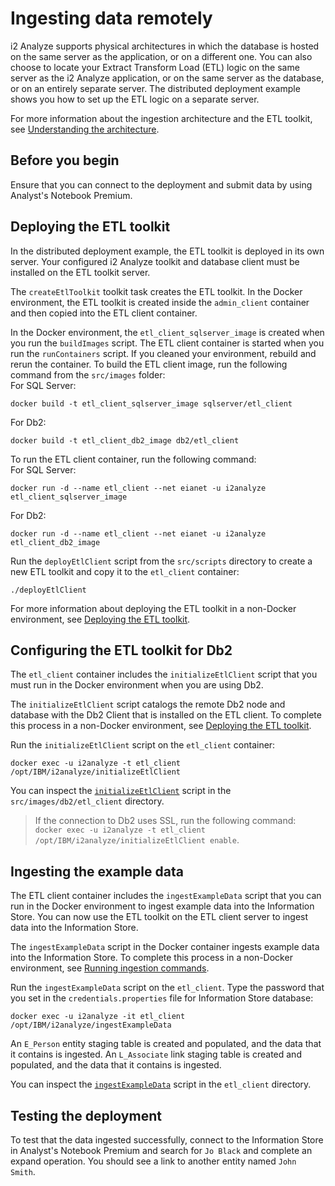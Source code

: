 # Ingesting data remotely
i2 Analyze supports physical architectures in which the database is hosted on the same server as the application, or on a different one. You can also choose to locate your Extract Transform Load (ETL) logic on the same server as the i2 Analyze application, or on the same server as the database, or on an entirely separate server.
The distributed deployment example shows you how to set up the ETL logic on a separate server.

For more information about the ingestion architecture and the ETL toolkit, see [Understanding the architecture](https://www.ibm.com/support/knowledgecenter/SSXVXZ/com.ibm.i2.iap.admin.ingestion.doc/architecture_and_ingestion.html).

## Before you begin
Ensure that you can connect to the deployment and submit data by using Analyst's Notebook Premium.

## Deploying the ETL toolkit
In the distributed deployment example, the ETL toolkit is deployed in its own server. Your configured i2 Analyze toolkit and database client must be installed on the ETL toolkit server.

The `createEtlToolkit` toolkit task creates the ETL toolkit. In the Docker environment, the ETL toolkit is created inside the `admin_client` container and then copied into the ETL client container.

In the Docker environment, the `etl_client_sqlserver_image` is created when you run the `buildImages` script. The ETL client container is started when you run the `runContainers` script. If you cleaned your environment, rebuild and rerun the container.
To build the ETL client image, run the following command from the `src/images` folder:  
For SQL Server:
```
docker build -t etl_client_sqlserver_image sqlserver/etl_client
```

For Db2:
```
docker build -t etl_client_db2_image db2/etl_client
```


To run the ETL client container, run the following command:  
For SQL Server:
```
docker run -d --name etl_client --net eianet -u i2analyze etl_client_sqlserver_image
```
For Db2:
```
docker run -d --name etl_client --net eianet -u i2analyze etl_client_db2_image
```

Run the `deployEtlClient` script from the `src/scripts` directory to create a new ETL toolkit and copy it to the `etl_client` container:
```
./deployEtlClient
```

For more information about deploying the ETL toolkit in a non-Docker environment, see [Deploying the ETL toolkit](https://www.ibm.com/support/knowledgecenter/SSXVXZ/com.ibm.i2.iap.admin.ingestion.doc/deploying_the_etl_toolkit.html).

## Configuring the ETL toolkit for Db2
The `etl_client` container includes the `initializeEtlClient` script that you must run in the Docker environment when you are using Db2.

The `initializeEtlClient` script catalogs the remote Db2 node and database with the Db2 Client that is installed on the ETL client. To complete this process in a non-Docker environment, see [Deploying the ETL toolkit](https://www.ibm.com/support/knowledgecenter/SSXVXZ/com.ibm.i2.iap.admin.ingestion.doc/deploying_the_etl_toolkit.html).

Run the `initializeEtlClient` script on the `etl_client` container:
```
docker exec -u i2analyze -t etl_client /opt/IBM/i2analyze/initializeEtlClient
```
You can inspect the [`initializeEtlClient`](../src/images/db2/etl_client/initializeEtlClient) script in the `src/images/db2/etl_client` directory.
>If the connection to Db2 uses SSL, run the following command:  
`docker exec -u i2analyze -t etl_client /opt/IBM/i2analyze/initializeEtlClient enable`.

## Ingesting the example data
The ETL client container includes the `ingestExampleData` script that you can run in the Docker environment to ingest example data into the Information Store.
You can now use the ETL toolkit on the ETL client server to ingest data into the Information Store.

The `ingestExampleData` script in the Docker container ingests example data into the Information Store. To complete this process in a non-Docker environment, see [Running ingestion commands](https://www.ibm.com/support/knowledgecenter/SSXVXZ/com.ibm.i2.iap.admin.ingestion.doc/running_ingestion_commands.html).

Run the `ingestExampleData` script on the `etl_client`. Type the password that you set in the `credentials.properties` file for Information Store database:
```
docker exec -u i2analyze -it etl_client /opt/IBM/i2analyze/ingestExampleData
```
An `E_Person` entity staging table is created and populated, and the data that it contains is ingested. An `L_Associate` link staging table is created and populated, and the data that it contains is ingested.

You can inspect the [`ingestExampleData`](../src/images/sqlserver/etl_client/ingestExampleData) script in the `etl_client` directory.

## Testing the deployment
To test that the data ingested successfully, connect to the Information Store in Analyst's Notebook Premium and search for `Jo Black` and complete an expand operation. You should see a link to another entity named `John Smith`.
